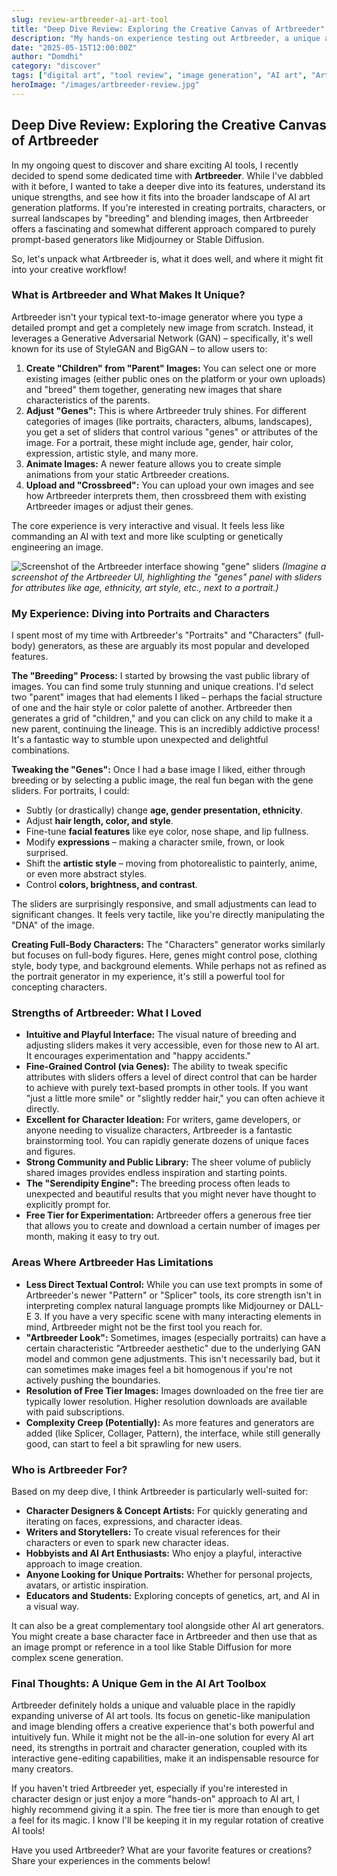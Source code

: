 ```yaml
---
slug: review-artbreeder-ai-art-tool
title: "Deep Dive Review: Exploring the Creative Canvas of Artbreeder"
description: "My hands-on experience testing out Artbreeder, a unique and popular AI art generation platform focused on portraits, characters, and creative gene-mixing."
date: "2025-05-15T12:00:00Z"
author: "Domdhi"
category: "discover"
tags: ["digital art", "tool review", "image generation", "AI art", "Artbreeder", "character design", "creative tools"]
heroImage: "/images/artbreeder-review.jpg"
---
```

## Deep Dive Review: Exploring the Creative Canvas of Artbreeder

In my ongoing quest to discover and share exciting AI tools, I recently decided to spend some dedicated time with **Artbreeder**. While I've dabbled with it before, I wanted to take a deeper dive into its features, understand its unique strengths, and see how it fits into the broader landscape of AI art generation platforms. If you're interested in creating portraits, characters, or surreal landscapes by "breeding" and blending images, then Artbreeder offers a fascinating and somewhat different approach compared to purely prompt-based generators like Midjourney or Stable Diffusion.

So, let's unpack what Artbreeder is, what it does well, and where it might fit into your creative workflow!

### What is Artbreeder and What Makes It Unique?

Artbreeder isn't your typical text-to-image generator where you type a detailed prompt and get a completely new image from scratch. Instead, it leverages a Generative Adversarial Network (GAN) – specifically, it's well known for its use of StyleGAN and BigGAN – to allow users to:

1.  **Create "Children" from "Parent" Images:** You can select one or more existing images (either public ones on the platform or your own uploads) and "breed" them together, generating new images that share characteristics of the parents.
2.  **Adjust "Genes":** This is where Artbreeder truly shines. For different categories of images (like portraits, characters, albums, landscapes), you get a set of sliders that control various "genes" or attributes of the image. For a portrait, these might include age, gender, hair color, expression, artistic style, and many more.
3.  **Animate Images:** A newer feature allows you to create simple animations from your static Artbreeder creations.
4.  **Upload and "Crossbreed":** You can upload your own images and see how Artbreeder interprets them, then crossbreed them with existing Artbreeder images or adjust their genes.

The core experience is very interactive and visual. It feels less like commanding an AI with text and more like sculpting or genetically engineering an image.

![Screenshot of the Artbreeder interface showing "gene" sliders](/images/artbreeder-interface-genes.png)
*(Imagine a screenshot of the Artbreeder UI, highlighting the "genes" panel with sliders for attributes like age, ethnicity, art style, etc., next to a portrait.)*

### My Experience: Diving into Portraits and Characters

I spent most of my time with Artbreeder's "Portraits" and "Characters" (full-body) generators, as these are arguably its most popular and developed features.

**The "Breeding" Process:**
I started by browsing the vast public library of images. You can find some truly stunning and unique creations. I'd select two "parent" images that had elements I liked – perhaps the facial structure of one and the hair style or color palette of another. Artbreeder then generates a grid of "children," and you can click on any child to make it a new parent, continuing the lineage. This is an incredibly addictive process! It's a fantastic way to stumble upon unexpected and delightful combinations.

**Tweaking the "Genes":**
Once I had a base image I liked, either through breeding or by selecting a public image, the real fun began with the gene sliders. For portraits, I could:
*   Subtly (or drastically) change **age, gender presentation, ethnicity**.
*   Adjust **hair length, color, and style**.
*   Fine-tune **facial features** like eye color, nose shape, and lip fullness.
*   Modify **expressions** – making a character smile, frown, or look surprised.
*   Shift the **artistic style** – moving from photorealistic to painterly, anime, or even more abstract styles.
*   Control **colors, brightness, and contrast**.

The sliders are surprisingly responsive, and small adjustments can lead to significant changes. It feels very tactile, like you're directly manipulating the "DNA" of the image.

**Creating Full-Body Characters:**
The "Characters" generator works similarly but focuses on full-body figures. Here, genes might control pose, clothing style, body type, and background elements. While perhaps not as refined as the portrait generator in my experience, it's still a powerful tool for concepting characters.

### Strengths of Artbreeder: What I Loved

*   **Intuitive and Playful Interface:** The visual nature of breeding and adjusting sliders makes it very accessible, even for those new to AI art. It encourages experimentation and "happy accidents."
*   **Fine-Grained Control (via Genes):** The ability to tweak specific attributes with sliders offers a level of direct control that can be harder to achieve with purely text-based prompts in other tools. If you want "just a little more smile" or "slightly redder hair," you can often achieve it directly.
*   **Excellent for Character Ideation:** For writers, game developers, or anyone needing to visualize characters, Artbreeder is a fantastic brainstorming tool. You can rapidly generate dozens of unique faces and figures.
*   **Strong Community and Public Library:** The sheer volume of publicly shared images provides endless inspiration and starting points.
*   **The "Serendipity Engine":** The breeding process often leads to unexpected and beautiful results that you might never have thought to explicitly prompt for.
*   **Free Tier for Experimentation:** Artbreeder offers a generous free tier that allows you to create and download a certain number of images per month, making it easy to try out.

### Areas Where Artbreeder Has Limitations

*   **Less Direct Textual Control:** While you can use text prompts in some of Artbreeder's newer "Pattern" or "Splicer" tools, its core strength isn't in interpreting complex natural language prompts like Midjourney or DALL-E 3. If you have a very specific scene with many interacting elements in mind, Artbreeder might not be the first tool you reach for.
*   **"Artbreeder Look":** Sometimes, images (especially portraits) can have a certain characteristic "Artbreeder aesthetic" due to the underlying GAN model and common gene adjustments. This isn't necessarily bad, but it can sometimes make images feel a bit homogenous if you're not actively pushing the boundaries.
*   **Resolution of Free Tier Images:** Images downloaded on the free tier are typically lower resolution. Higher resolution downloads are available with paid subscriptions.
*   **Complexity Creep (Potentially):** As more features and generators are added (like Splicer, Collager, Pattern), the interface, while still generally good, can start to feel a bit sprawling for new users.

### Who is Artbreeder For?

Based on my deep dive, I think Artbreeder is particularly well-suited for:

*   **Character Designers & Concept Artists:** For quickly generating and iterating on faces, expressions, and character ideas.
*   **Writers and Storytellers:** To create visual references for their characters or even to spark new character ideas.
*   **Hobbyists and AI Art Enthusiasts:** Who enjoy a playful, interactive approach to image creation.
*   **Anyone Looking for Unique Portraits:** Whether for personal projects, avatars, or artistic inspiration.
*   **Educators and Students:** Exploring concepts of genetics, art, and AI in a visual way.

It can also be a great complementary tool alongside other AI art generators. You might create a base character face in Artbreeder and then use that as an image prompt or reference in a tool like Stable Diffusion for more complex scene generation.

### Final Thoughts: A Unique Gem in the AI Art Toolbox

Artbreeder definitely holds a unique and valuable place in the rapidly expanding universe of AI art tools. Its focus on genetic-like manipulation and image blending offers a creative experience that's both powerful and intuitively fun. While it might not be the all-in-one solution for every AI art need, its strengths in portrait and character generation, coupled with its interactive gene-editing capabilities, make it an indispensable resource for many creators.

If you haven't tried Artbreeder yet, especially if you're interested in character design or just enjoy a more "hands-on" approach to AI art, I highly recommend giving it a spin. The free tier is more than enough to get a feel for its magic. I know I'll be keeping it in my regular rotation of creative AI tools!

Have you used Artbreeder? What are your favorite features or creations? Share your experiences in the comments below!